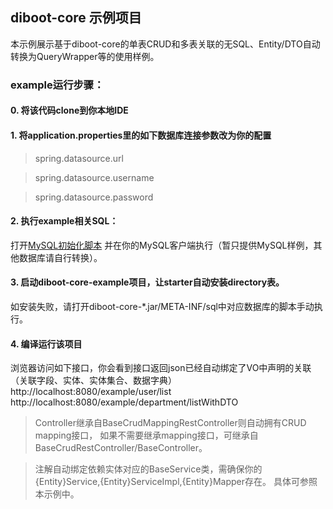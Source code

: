 ## diboot-core 示例项目

本示例展示基于diboot-core的单表CRUD和多表关联的无SQL、Entity/DTO自动转换为QueryWrapper等的使用样例。

### example运行步骤：

#### 0. 将该代码clone到你本地IDE

#### 1. 将application.properties里的如下数据库连接参数改为你的配置
>   spring.datasource.url

>   spring.datasource.username

>   spring.datasource.password

#### 2. 执行example相关SQL：
打开[MySQL初始化脚本](https://github.com/dibo-software/diboot-v2-example/blob/master/diboot-core-example/src/main/resources/META-INF/sql/init-mysql.sql)
并在你的MySQL客户端执行（暂只提供MySQL样例，其他数据库请自行转换）。

#### 3. 启动diboot-core-example项目，让starter自动安装directory表。
如安装失败，请打开diboot-core-*.jar/META-INF/sql中对应数据库的脚本手动执行。

#### 4. 编译运行该项目
浏览器访问如下接口，你会看到接口返回json已经自动绑定了VO中声明的关联（关联字段、实体、实体集合、数据字典）
http://localhost:8080/example/user/list
http://localhost:8080/example/department/listWithDTO

> Controller继承自BaseCrudMappingRestController则自动拥有CRUD mapping接口，
如果不需要继承mapping接口，可继承自BaseCrudRestController/BaseController。

> 注解自动绑定依赖实体对应的BaseService类，需确保你的{Entity}Service,{Entity}ServiceImpl,{Entity}Mapper存在。
具体可参照本示例中。
